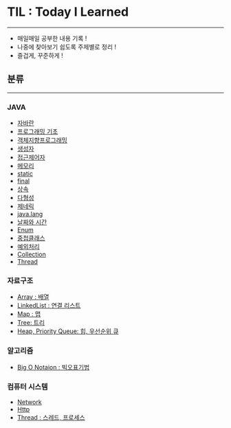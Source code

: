 # TIL : Today I Learned

---
- 매일매일 공부한 내용 기록 !
- 나중에 찾아보기 쉽도록 주제별로 정리 !
- 즐겁게, 꾸준하게 !


## 분류

---

### JAVA

- [자바란](./Java/Java.md)
- [프로그래밍 기초](./Java/Basic.md)
- [객체지향프로그래밍](./Java/OOP.md)
- [생성자](./Java/Memory.md)
- [접근제어자](./Java/AccessModifier.md)
- [메모리](./Java/Memory.md)
- [static](./Java/Static.md)
- [final](./Java/Final.md)
- [상속](./Java/Extends.md)
- [다형성](./Java/Polymorphism.md)
- [제네릭](./Java/Generic.md)
- [java.lang](./Java/JavaLang.md)
- [날짜와 시간](./Java/DateAndTime.md)
- [Enum](./Java/Enum.md)
- [중첩클래스](./Java/NestedClass.md)
- [예외처리](./Java/Throw.md)
- [Collection](./Java/Collection.md)
- [Thread](./Java/Thread.md)

### 자료구조
- [Array : 배열](./DataStructure/Array.md)
- [LinkedList : 연결 리스트](./DataStructure/LinkedList.md)
- [Map : 맵](./DataStructure/Map.md)
- [Tree: 트리](./DataStructure/Tree.md)
- [Heap, Priority Queue: 힙, 우선순위 큐](./DataStructure/HeapAndPriorityQueue.md)

### 알고리즘
- [Big O Notaion : 빅오표기법](./Algorithm/BigONotation.md)

### 컴퓨터 시스템
- [Network](./System/Network.md)
- [Http](./System/Http.md)
- [Thread : 스레드, 프로세스](./System/Thread.md)
